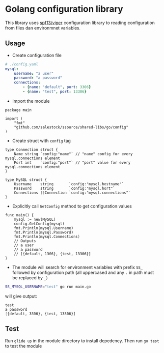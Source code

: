 # Golang configuration library

This library uses [spf13/viper](http://github.com/spf13/viper) configuration library 
to reading configuration from files dan environmnet variables.

## Usage

- Create configuration file
```yaml
# ./config.yaml
mysql:
    username: "a user"
    password: "a password"
    connections:
        - {name: "default", port: 3306}
        - {name: "test", port: 13306}
```

- Import the module
```golang
package main

import (
    "fmt"
    "github.com/salestock/ssource/shared-libs/go/config"
)
```

- Create struct with `config` tag
```golang
type Connection struct {
    Name string `config:"name"` // "name" config for every mysql.connections element
    Port int    `config:"port"` // "port" value for every mysql.connections element
}

type MySQL struct {
    Username    string       `config:"mysql.hostname"`
    Password    string       `config:"mysql.hort"`
    Connections []Connection `config:"mysql.connections"`
}
```

- Explicitly call `GetConfig` method to get configuration values
```golang
func main() {
    mysql := new(MySQL)
    config.GetConfig(mysql)
    fmt.Println(mysql.Username)
    fmt.Println(mysql.Password)
    fmt.Println(mysql.Connections)
    // Outputs
    // a user
    // a password
    // [{default, 1306}, {test, 13306}]
}
```

- The module will search for environment variables with prefix `SS_` followed by configuration path (all uppercased and any `.` in path must be replaced by `_`)

```sh
SS_MYSQL_USERNAME="test" go run main.go
```

will give output:

```
test
a password
[{default, 3306}, {test, 13306}]
```

## Test

Run `glide up` in the module directory to install depedency. Then run `go test` to test the module
